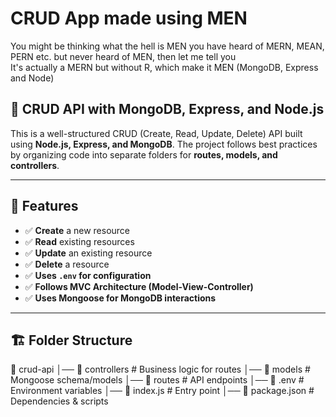 # CRUD App made using MEN
You might be thinking what the hell is MEN you have heard of MERN, MEAN, PERN etc. but never heard of MEN, 
then let me tell you<br>
It's actually a MERN but without R, which make it MEN (MongoDB, Express and Node)
## 📘 CRUD API with MongoDB, Express, and Node.js

This is a well-structured CRUD (Create, Read, Update, Delete) API built using **Node.js, Express, and MongoDB**. The project follows best practices by organizing code into separate folders for **routes, models, and controllers**.

---

## 🚀 Features
- ✅ **Create** a new resource
- ✅ **Read** existing resources
- ✅ **Update** an existing resource
- ✅ **Delete** a resource
- ✅ **Uses `.env` for configuration**
- ✅ **Follows MVC Architecture (Model-View-Controller)**
- ✅ **Uses Mongoose for MongoDB interactions**

---

## 🏗 Folder Structure
📂 crud-api
│── 📂 controllers      # Business logic for routes
│── 📂 models           # Mongoose schema/models
│── 📂 routes           # API endpoints
│── 📜 .env             # Environment variables
│── 📜 index.js        # Entry point
│── 📜 package.json     # Dependencies & scripts

